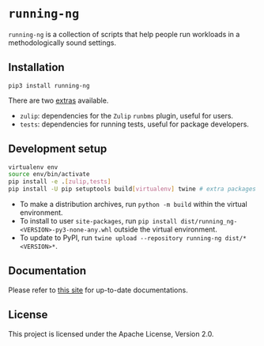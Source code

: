 # `running-ng`
`running-ng` is a collection of scripts that help people run workloads in a methodologically sound settings.

## Installation
`pip3 install running-ng`

There are two [extras](https://peps.python.org/pep-0508/#extras) available.
- `zulip`: dependencies for the `Zulip` `runbms` plugin, useful for users.
- `tests`: dependencies for running tests, useful for package developers.

## Development setup
```bash
virtualenv env
source env/bin/activate
pip install -e .[zulip,tests]
pip install -U pip setuptools build[virtualenv] twine # extra packages for building releases
```

- To make a distribution archives, run `python -m build` within the virtual environment.
- To install to user `site-packages`, run `pip install dist/running_ng-<VERSION>-py3-none-any.whl` outside the virtual environment.
- To update to PyPI, run `twine upload --repository running-ng dist/*<VERSION>*`.

## Documentation
Please refer to [this site](https://anupli.github.io/running-ng/) for up-to-date documentations.

## License
This project is licensed under the Apache License, Version 2.0.
